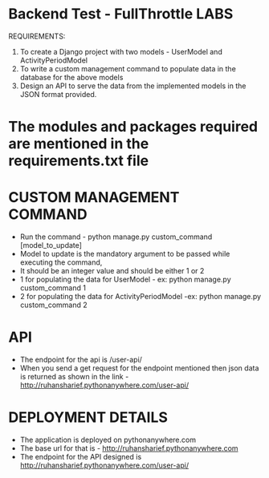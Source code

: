 # Backend Test - FullThrottle LABS

REQUIREMENTS:

1. To create a Django project with two models - UserModel and ActivityPeriodModel
2. To write a custom management command to populate data in the database for the above models
3. Design an API to serve the data from the implemented models in the JSON format provided.


# The modules and packages required are mentioned in the requirements.txt file


# CUSTOM MANAGEMENT COMMAND 

- Run the command - python manage.py custom_command [model_to_update]
- Model to update is the mandatory argument to be passed while executing the command,
- It should be an integer value and should be either 1 or 2
- 1 for populating the data for UserModel - ex: python manage.py custom_command 1
- 2 for populating the data for ActivityPeriodModel -ex: python manage.py custom_command 2
 
 # API 
 
 - The endpoint for the api is /user-api/
 - When you send a get request for the endpoint mentioned then json data is returned as shown in the link - http://ruhansharief.pythonanywhere.com/user-api/
 
 # DEPLOYMENT DETAILS
 
 - The application is deployed on pythonanywhere.com
 - The base url for that is - http://ruhansharief.pythonanywhere.com
 - The endpoint for the API designed is http://ruhansharief.pythonanywhere.com/user-api/
 





